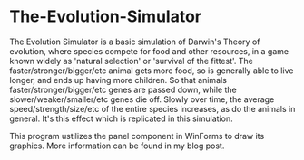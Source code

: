 # The-Evolution-Simulator

The Evolution Simulator is a basic simulation of Darwin's Theory of evolution, where species compete for food and other resources, in a game known widely as 'natural selection' or 'survival of the fittest'. The faster/stronger/bigger/etc animal gets more food, so is generally able to live longer, and ends up having more children. So that animals faster/stronger/bigger/etc genes are passed down, while the slower/weaker/smaller/etc genes die off. Slowly over time, the average speed/strength/size/etc of the entire species increases, as do the animals in general. It's this effect which is replicated in this simulation.

This program ustilizes the panel component in WinForms to draw its graphics. More information can be found in my blog post.
